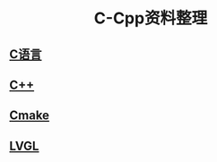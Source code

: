 <h1 align="center">C-Cpp资料整理</h1>



## [C语言](./C/README.md)



## [C++](./CPP/README.md)



## [Cmake](./Cmake/README.md)



## [LVGL](./LVGL/README.md)